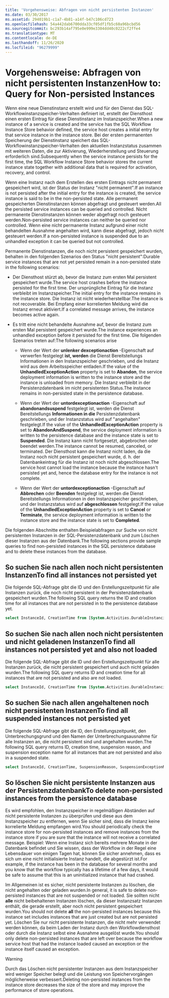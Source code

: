 ```yaml
---
title: 'Vorgehensweise: Abfragen von nicht persistenten Instanzen'
ms.date: 03/30/2017
ms.assetid: 294019b1-c1a7-4b81-a14f-b47c106cd723
ms.openlocfilehash: 54a442dab6700dda33cf05df1fb5c60a96bcbd56
ms.sourcegitcommit: bc293b14af795e0e999e3304dd40c0222cf2ffe4
ms.translationtype: MT
ms.contentlocale: de-DE
ms.lasthandoff: 11/26/2020
ms.locfileid: "96279999"
---
```

# <a name="how-to-query-for-non-persisted-instances"></a><span data-ttu-id="e2bec-102">Vorgehensweise: Abfragen von nicht persistenten Instanzen</span><span class="sxs-lookup"><span data-stu-id="e2bec-102">How to: Query for Non-persisted Instances</span></span>

<span data-ttu-id="e2bec-103">Wenn eine neue Dienstinstanz erstellt wird und für den Dienst das SQL-Workflowinstanzspeicher-Verhalten definiert ist, erstellt der Diensthost einen ersten Eintrag für diese Dienstinstanz im Instanzspeicher.</span><span class="sxs-lookup"><span data-stu-id="e2bec-103">When a new instance of a service is created and the service has the SQL Workflow Instance Store behavior defined, the service host creates a initial entry for that service instance in the instance store.</span></span> <span data-ttu-id="e2bec-104">Bei der ersten permanenten Speicherung der Dienstinstanz speichert das SQL-Workflowinstanzspeicher-Verhalten den aktuellen Instanzstatus zusammen mit weiteren Daten, die zur Aktivierung, Wiederherstellung und Steuerung erforderlich sind.</span><span class="sxs-lookup"><span data-stu-id="e2bec-104">Subsequently when the service instance persists for the first time, the SQL Workflow Instance Store behavior stores the current instance state together with additional data that is required for activation, recovery, and control.</span></span>

<span data-ttu-id="e2bec-105">Wenn eine Instanz nach dem Erstellen des ersten Eintrags nicht permanent gespeichert wird, ist der Status der Instanz "nicht permanent".</span><span class="sxs-lookup"><span data-stu-id="e2bec-105">If an instance is not persisted after the initial entry for the instance is created, the service instance is said to be in the non-persisted state.</span></span> <span data-ttu-id="e2bec-106">Alle permanent gespeicherten Dienstinstanzen können abgefragt und gesteuert werden.</span><span class="sxs-lookup"><span data-stu-id="e2bec-106">All the persisted service instances can be queried and controlled.</span></span> <span data-ttu-id="e2bec-107">Nicht permanente Dienstinstanzen können weder abgefragt noch gesteuert werden.</span><span class="sxs-lookup"><span data-stu-id="e2bec-107">Non-persisted service instances can neither be queried nor controlled.</span></span> <span data-ttu-id="e2bec-108">Wenn eine nicht permanente Instanz aufgrund einer nicht behandelten Ausnahme angehalten wird, kann diese abgefragt, jedoch nicht gesteuert werden.</span><span class="sxs-lookup"><span data-stu-id="e2bec-108">If a non-persisted instance is suspended due to an unhandled exception it can be queried but not controlled.</span></span>

<span data-ttu-id="e2bec-109">Permanente Dienstinstanzen, die noch nicht persistent gespeichert wurden, behalten in den folgenden Szenarios den Status "nicht persistent":</span><span class="sxs-lookup"><span data-stu-id="e2bec-109">Durable service instances that are not yet persisted remain in a non-persisted state in the following scenarios:</span></span>

- <span data-ttu-id="e2bec-110">Der Diensthost stürzt ab, bevor die Instanz zum ersten Mal persistent gespeichert wurde.</span><span class="sxs-lookup"><span data-stu-id="e2bec-110">The service host crashes before the instance persisted for the first time.</span></span> <span data-ttu-id="e2bec-111">Der ursprüngliche Eintrag für die Instanz verbleibt im Instanzspeicher.</span><span class="sxs-lookup"><span data-stu-id="e2bec-111">The initial entry for the instance remains in the instance store.</span></span> <span data-ttu-id="e2bec-112">Die Instanz ist nicht wiederherstellbar.</span><span class="sxs-lookup"><span data-stu-id="e2bec-112">The instance is not recoverable.</span></span> <span data-ttu-id="e2bec-113">Bei Empfang einer korrelierten Meldung wird die Instanz erneut aktiviert.</span><span class="sxs-lookup"><span data-stu-id="e2bec-113">If a correlated message arrives, the instance becomes active again.</span></span>

- <span data-ttu-id="e2bec-114">Es tritt eine nicht behandelte Ausnahme auf, bevor die Instanz zum ersten Mal persistent gespeichert wurde.</span><span class="sxs-lookup"><span data-stu-id="e2bec-114">The instance experiences an unhandled exception before it persisted for the first time.</span></span> <span data-ttu-id="e2bec-115">Die folgenden Szenarios treten auf:</span><span class="sxs-lookup"><span data-stu-id="e2bec-115">The following scenarios arise</span></span>

  - <span data-ttu-id="e2bec-116">Wenn der Wert der **unlenker dexceptionaction** -Eigenschaft auf verwerfen festgelegt **ist, werden** die Dienst Bereitstellungs Informationen in den Instanzspeicher geschrieben, und die Instanz wird aus dem Arbeitsspeicher entladen.</span><span class="sxs-lookup"><span data-stu-id="e2bec-116">If the value of the **UnhandledExceptionAction** property is set to **Abandon**, the service deployment information is written to the instance store and the instance is unloaded from memory.</span></span> <span data-ttu-id="e2bec-117">Die Instanz verbleibt in der Persistenzdatenbank im nicht persistenten Status.</span><span class="sxs-lookup"><span data-stu-id="e2bec-117">The instance remains in non-persisted state in the persistence database.</span></span>

  - <span data-ttu-id="e2bec-118">Wenn der Wert der **untordexceptionaction** -Eigenschaft auf **abandonandsuspend** festgelegt ist, werden die Dienst Bereitstellungs **Informationen in die** Persistenzdatenbank geschrieben, und der Instanzstatus wird auf "angehalten" festgelegt.</span><span class="sxs-lookup"><span data-stu-id="e2bec-118">If the value of the **UnhandledExceptionAction** property is set to **AbandonAndSuspend**, the service deployment information is written to the persistence database and the instance state is set to **Suspended**.</span></span> <span data-ttu-id="e2bec-119">Die Instanz kann nicht fortgesetzt, abgebrochen oder beendet werden.</span><span class="sxs-lookup"><span data-stu-id="e2bec-119">The instance cannot be resumed, canceled, or terminated.</span></span> <span data-ttu-id="e2bec-120">Der Diensthost kann die Instanz nicht laden, da die Instanz noch nicht persistent gespeichert wurde, d. h. der Datenbankeintrag für die Instanz ist noch nicht abgeschlossen.</span><span class="sxs-lookup"><span data-stu-id="e2bec-120">The service host cannot load the instance because the instance hasn't persisted yet and, hence the database entry for the instance is not complete.</span></span>

  - <span data-ttu-id="e2bec-121">Wenn der Wert der **untordexceptionaction** -Eigenschaft auf **Abbrechen** oder **Beenden** festgelegt ist, werden die Dienst Bereitstellungs Informationen in den Instanzspeicher geschrieben, und der Instanzstatus wird auf **abgeschlossen** festgelegt.</span><span class="sxs-lookup"><span data-stu-id="e2bec-121">If the value of the **UnhandledExceptionAction** property is set to **Cancel** or **Terminate**, the service deployment information is written to the instance store and the instance state is set to **Completed**.</span></span>

<span data-ttu-id="e2bec-122">Die folgenden Abschnitte enthalten Beispielabfragen zur Suche von nicht persistenten Instanzen in der SQL-Persistenzdatenbank und zum Löschen dieser Instanzen aus der Datenbank.</span><span class="sxs-lookup"><span data-stu-id="e2bec-122">The following sections provide sample queries to find non-persisted instances in the SQL persistence database and to delete these instances from the database.</span></span>

## <a name="to-find-all-instances-not-persisted-yet"></a><span data-ttu-id="e2bec-123">So suchen Sie nach allen noch nicht persistenten Instanzen</span><span class="sxs-lookup"><span data-stu-id="e2bec-123">To find all instances not persisted yet</span></span>

<span data-ttu-id="e2bec-124">Die folgende SQL-Abfrage gibt die ID und den Erstellungszeitpunkt für alle Instanzen zurück, die noch nicht persistent in der Persistenzdatenbank gespeichert wurden.</span><span class="sxs-lookup"><span data-stu-id="e2bec-124">The following SQL query returns the ID and creation time for all instances that are not persisted in to the persistence database yet.</span></span>

```sql
select InstanceId, CreationTime from [System.Activities.DurableInstancing].[Instances] where IsInitialized = 0;
```

## <a name="to-find-all-instances-not-persisted-yet-and-also-not-loaded"></a><span data-ttu-id="e2bec-125">So suchen Sie nach allen noch nicht persistenten und nicht geladenen Instanzen</span><span class="sxs-lookup"><span data-stu-id="e2bec-125">To find all instances not persisted yet and also not loaded</span></span>

 <span data-ttu-id="e2bec-126">Die folgende SQL-Abfrage gibt die ID und den Erstellungszeitpunkt für alle Instanzen zurück, die nicht persistent gespeichert und auch nicht geladen wurden.</span><span class="sxs-lookup"><span data-stu-id="e2bec-126">The following SQL query returns ID and creation time for all instances that are not persisted and also are not loaded.</span></span>

```sql
select InstanceId, CreationTime from [System.Activities.DurableInstancing].[Instances] where IsInitialized = 0 and CurrentMachine is NULL;
```

## <a name="to-find-all-suspended-instances-not-persisted-yet"></a><span data-ttu-id="e2bec-127">So suchen Sie nach allen angehaltenen noch nicht persistenten Instanzen</span><span class="sxs-lookup"><span data-stu-id="e2bec-127">To find all suspended instances not persisted yet</span></span>

<span data-ttu-id="e2bec-128">Die folgende SQL-Abfrage gibt die ID, den Erstellungszeitpunkt, den Unterbrechungsgrund und den Namen der Unterbrechungsausnahme für alle Instanzen an, die nicht persistent sind und angehalten wurden.</span><span class="sxs-lookup"><span data-stu-id="e2bec-128">The following SQL query returns ID, creation time, suspension reason, and suspension exception name for all instances that are not persisted and also in a suspended state.</span></span>

```sql
select InstanceId, CreationTime, SuspensionReason, SuspensionExceptionName from [System.Activities.DurableInstancing].[Instances] where IsInitialized = 0 and IsSuspended = 1;
```

## <a name="to-delete-non-persisted-instances-from-the-persistence-database"></a><span data-ttu-id="e2bec-129">So löschen Sie nicht persistente Instanzen aus der Persistenzdatenbank</span><span class="sxs-lookup"><span data-stu-id="e2bec-129">To delete non-persisted instances from the persistence database</span></span>

<span data-ttu-id="e2bec-130">Es wird empfohlen, den Instanzspeicher in regelmäßigen Abständen auf nicht persistente Instanzen zu überprüfen und diese aus dem Instanzspeicher zu entfernen, wenn Sie sicher sind, dass die Instanz keine korrelierte Meldung empfangen wird.</span><span class="sxs-lookup"><span data-stu-id="e2bec-130">You should periodically check the instance store for non-persisted instances and remove instances from the instance store if you are sure that the instance will not receive a correlated message.</span></span> <span data-ttu-id="e2bec-131">Beispiel: Wenn eine Instanz sich bereits mehrere Monate in der Datenbank befindet und Sie wissen, dass der Workflow in der Regel eine Lebensdauer von einigen Tagen hat, können Sie sicher annehmen, dass es sich um eine nicht initialisierte Instanz handelt, die abgestürzt ist.</span><span class="sxs-lookup"><span data-stu-id="e2bec-131">For example, if the instance has been in the database for several months and you know that the workflow typically has a lifetime of a few days, it would be safe to assume that this is an uninitialized instance that had crashed.</span></span>

<span data-ttu-id="e2bec-132">Im Allgemeinen ist es sicher, nicht persistente Instanzen zu löschen, die nicht angehalten oder geladen wurden.</span><span class="sxs-lookup"><span data-stu-id="e2bec-132">In general, it is safe to delete non-persisted instances that are not suspended or not loaded.</span></span> <span data-ttu-id="e2bec-133">Sie sollten nicht **alle** nicht beibehaltenen Instanzen löschen, da dieser Instanzsatz Instanzen enthält, die gerade erstellt, aber noch nicht persistent gespeichert wurden.</span><span class="sxs-lookup"><span data-stu-id="e2bec-133">You should not delete **all** the non-persisted instances because this instance set includes instances that are just created but are not persisted yet.</span></span> <span data-ttu-id="e2bec-134">Löschen Sie nur nicht persistente Instanzen, die nicht mehr verwendet werden können, da beim Laden der Instanz durch den Workflowdiensthost oder durch die Instanz selbst eine Ausnahme ausgelöst wurde.</span><span class="sxs-lookup"><span data-stu-id="e2bec-134">You should only delete non-persisted instances that are left over because the workflow service host that had the instance loaded caused an exception or the instance itself caused an exception.</span></span>

> [!WARNING]
> <span data-ttu-id="e2bec-135">Durch das Löschen nicht persistenter Instanzen aus dem Instanzspeicher wird weniger Speicher belegt und die Leistung von Speichervorgängen möglicherweise verbessert.</span><span class="sxs-lookup"><span data-stu-id="e2bec-135">Deleting non-persisted instances from the instance store decreases the size of the store and may improve the performance of store operations.</span></span>
